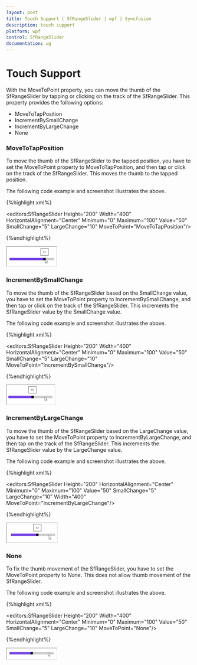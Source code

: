 ```yaml
---
layout: post
title: Touch Support | SfRangeSlider | wpf | Syncfusion
description: touch support
platform: wpf
control: SfRangeSlider 
documentation: ug
---
```


# Touch Support

With the MoveToPoint property, you can move the thumb of the SfRangeSlider by tapping or clicking on the track of the SfRangeSlider. This property provides the following options:

* MoveToTapPosition
* IncrementBySmallChange
* IncrementByLargeChange
* None



### MoveToTapPosition

To move the thumb of the SfRangeSlider to the tapped position, you have to set the MoveToPoint property to MoveToTapPosition, and then tap or click on the track of the SfRangeSlider. This moves the thumb to the tapped position.

The following code example and screenshot illustrates the above.

{%highlight xml%}




<editors:SfRangeSlider Height="200" Width="400” HorizontalAlignment="Center" Minimum="0" Maximum="100" Value="50" SmallChange="5" LargeChange="10" MoveToPoint="MoveToTapPosition"/>

{%endhighlight%}

![](Touch-Support_images/Touch-Support_img1.png)



### IncrementBySmallChange

To move the thumb of the SfRangeSlider based on the SmallChange value, you have to set the MoveToPoint property to IncrementBySmallChange, and then tap or click on the track of the SfRangeSlider. This increments the SfRangeSlider value by the SmallChange value.

The following code example and screenshot illustrates the above.

{%highlight xml%}




<editors:SfRangeSlider Height="200" Width="400” HorizontalAlignment="Center" Minimum="0" Maximum="100" Value="50" SmallChange="5" LargeChange="10" MoveToPoint="IncrementBySmallChange"/>

{%endhighlight%}

![](Touch-Support_images/Touch-Support_img2.png)



### IncrementByLargeChange

To move the thumb of the SfRangeSlider based on the LargeChange value, you have to set the MoveToPoint property to IncrementByLargeChange, and then tap on the track of the SfRangeSlider. This increments the SfRangeSlider value by the LargeChange value.

The following code example and screenshot illustrates the above.

{%highlight xml%}





<editors:SfRangeSlider Height="200" HorizontalAlignment="Center" Minimum="0" Maximum="100" Value="50" SmallChange="5" LargeChange="10" Width="400” MoveToPoint="IncrementByLargeChange"/>

{%endhighlight%}

![](Touch-Support_images/Touch-Support_img3.png)



### None

To fix the thumb movement of the SfRangeSlider, you have to set the MoveToPoint property to _None_. This does not allow thumb movement of the SfRangeSlider.

The following code example and screenshot illustrates the above.

{%highlight xml%}




<editors:SfRangeSlider Height="200" Width="400” HorizontalAlignment="Center" Minimum="0" Maximum="100" Value="50" SmallChange="5" LargeChange="10" MoveToPoint="None"/>

{%endhighlight%}

![](Touch-Support_images/Touch-Support_img4.png)







